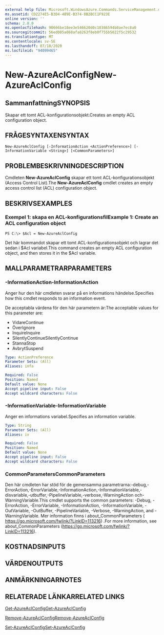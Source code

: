 ```yaml
---
external help file: Microsoft.WindowsAzure.Commands.ServiceManagement.dll-Help.xml
ms.assetid: CD2274E5-B3D4-489E-B374-8B2BCC1F923E
online version: ''
schema: 2.0.0
ms.openlocfilehash: 90666be18ee3e546620d0c10386594b8ae7ec8a0
ms.sourcegitcommit: 56ed085a868afa8263f8eb0f755b5822f5c29532
ms.translationtype: MT
ms.contentlocale: sv-SE
ms.lasthandoff: 07/18/2020
ms.locfileid: "94099465"
---
```

# <span data-ttu-id="d13c5-101">New-AzureAclConfig</span><span class="sxs-lookup"><span data-stu-id="d13c5-101">New-AzureAclConfig</span></span>

## <span data-ttu-id="d13c5-102">Sammanfattning</span><span class="sxs-lookup"><span data-stu-id="d13c5-102">SYNOPSIS</span></span>
<span data-ttu-id="d13c5-103">Skapar ett tomt ACL-konfigurationsobjekt.</span><span class="sxs-lookup"><span data-stu-id="d13c5-103">Creates an empty ACL configuration object.</span></span>

## <span data-ttu-id="d13c5-104">FRÅGESYNTAXEN</span><span class="sxs-lookup"><span data-stu-id="d13c5-104">SYNTAX</span></span>

```
New-AzureAclConfig [-InformationAction <ActionPreference>] [-InformationVariable <String>] [<CommonParameters>]
```

## <span data-ttu-id="d13c5-105">PROBLEMBESKRIVNING</span><span class="sxs-lookup"><span data-stu-id="d13c5-105">DESCRIPTION</span></span>
<span data-ttu-id="d13c5-106">Cmdleten **New-AzureAclConfig** skapar ett tomt ACL-konfigurationsobjekt (Access Control List).</span><span class="sxs-lookup"><span data-stu-id="d13c5-106">The **New-AzureAclConfig** cmdlet creates an empty access control list (ACL) configuration object.</span></span>

## <span data-ttu-id="d13c5-107">BESKRIVS</span><span class="sxs-lookup"><span data-stu-id="d13c5-107">EXAMPLES</span></span>

### <span data-ttu-id="d13c5-108">Exempel 1: skapa en ACL-konfigurationsfil</span><span class="sxs-lookup"><span data-stu-id="d13c5-108">Example 1: Create an ACL configuration object</span></span>
```
PS C:\> $Acl = New-AzureAclConfig
```

<span data-ttu-id="d13c5-109">Det här kommandot skapar ett tomt ACL-konfigurationsobjekt och lagrar det sedan i $Acl variabel.</span><span class="sxs-lookup"><span data-stu-id="d13c5-109">This command creates an empty ACL configuration object, and then stores it in the $Acl variable.</span></span>

## <span data-ttu-id="d13c5-110">MALLPARAMETRAR</span><span class="sxs-lookup"><span data-stu-id="d13c5-110">PARAMETERS</span></span>

### <span data-ttu-id="d13c5-111">-InformationAction</span><span class="sxs-lookup"><span data-stu-id="d13c5-111">-InformationAction</span></span>
<span data-ttu-id="d13c5-112">Anger hur den här cmdleten svarar på en informations händelse.</span><span class="sxs-lookup"><span data-stu-id="d13c5-112">Specifies how this cmdlet responds to an information event.</span></span>

<span data-ttu-id="d13c5-113">De acceptabla värdena för den här parametern är:</span><span class="sxs-lookup"><span data-stu-id="d13c5-113">The acceptable values for this parameter are:</span></span>

- <span data-ttu-id="d13c5-114">Vidare</span><span class="sxs-lookup"><span data-stu-id="d13c5-114">Continue</span></span>
- <span data-ttu-id="d13c5-115">Över</span><span class="sxs-lookup"><span data-stu-id="d13c5-115">Ignore</span></span>
- <span data-ttu-id="d13c5-116">Inquire</span><span class="sxs-lookup"><span data-stu-id="d13c5-116">Inquire</span></span>
- <span data-ttu-id="d13c5-117">SilentlyContinue</span><span class="sxs-lookup"><span data-stu-id="d13c5-117">SilentlyContinue</span></span>
- <span data-ttu-id="d13c5-118">Stanna</span><span class="sxs-lookup"><span data-stu-id="d13c5-118">Stop</span></span>
- <span data-ttu-id="d13c5-119">Avbryt</span><span class="sxs-lookup"><span data-stu-id="d13c5-119">Suspend</span></span>

```yaml
Type: ActionPreference
Parameter Sets: (All)
Aliases: infa

Required: False
Position: Named
Default value: None
Accept pipeline input: False
Accept wildcard characters: False
```

### <span data-ttu-id="d13c5-120">-InformationVariable</span><span class="sxs-lookup"><span data-stu-id="d13c5-120">-InformationVariable</span></span>
<span data-ttu-id="d13c5-121">Anger en informations variabel.</span><span class="sxs-lookup"><span data-stu-id="d13c5-121">Specifies an information variable.</span></span>

```yaml
Type: String
Parameter Sets: (All)
Aliases: iv

Required: False
Position: Named
Default value: None
Accept pipeline input: False
Accept wildcard characters: False
```

### <span data-ttu-id="d13c5-122">CommonParameters</span><span class="sxs-lookup"><span data-stu-id="d13c5-122">CommonParameters</span></span>
<span data-ttu-id="d13c5-123">Den här cmdleten har stöd för de gemensamma parametrarna:-debug,-ErrorAction,-ErrorVariable,-InformationAction,-InformationVariable,-disvariable,-utbuffer,-PipelineVariable,-verbose,-WarningAction och-WarningVariable.</span><span class="sxs-lookup"><span data-stu-id="d13c5-123">This cmdlet supports the common parameters: -Debug, -ErrorAction, -ErrorVariable, -InformationAction, -InformationVariable, -OutVariable, -OutBuffer, -PipelineVariable, -Verbose, -WarningAction, and -WarningVariable.</span></span> <span data-ttu-id="d13c5-124">Mer information finns i about_CommonParameters ( https://go.microsoft.com/fwlink/?LinkID=113216) .</span><span class="sxs-lookup"><span data-stu-id="d13c5-124">For more information, see about_CommonParameters (https://go.microsoft.com/fwlink/?LinkID=113216).</span></span>

## <span data-ttu-id="d13c5-125">KOSTNADS</span><span class="sxs-lookup"><span data-stu-id="d13c5-125">INPUTS</span></span>

## <span data-ttu-id="d13c5-126">VÄRDEN</span><span class="sxs-lookup"><span data-stu-id="d13c5-126">OUTPUTS</span></span>

## <span data-ttu-id="d13c5-127">ANMÄRKNINGAR</span><span class="sxs-lookup"><span data-stu-id="d13c5-127">NOTES</span></span>

## <span data-ttu-id="d13c5-128">RELATERADE LÄNKAR</span><span class="sxs-lookup"><span data-stu-id="d13c5-128">RELATED LINKS</span></span>

[<span data-ttu-id="d13c5-129">Get-AzureAclConfig</span><span class="sxs-lookup"><span data-stu-id="d13c5-129">Get-AzureAclConfig</span></span>](./Get-AzureAclConfig.md)

[<span data-ttu-id="d13c5-130">Remove-AzureAclConfig</span><span class="sxs-lookup"><span data-stu-id="d13c5-130">Remove-AzureAclConfig</span></span>](./Remove-AzureAclConfig.md)

[<span data-ttu-id="d13c5-131">Set-AzureAclConfig</span><span class="sxs-lookup"><span data-stu-id="d13c5-131">Set-AzureAclConfig</span></span>](./Set-AzureAclConfig.md)


